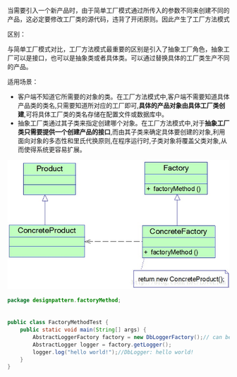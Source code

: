 当需要引入一个新产品时，由于简单工厂模式通过所传入的参数不同来创建不同的产品，这必定要修改工厂类的源代码，违背了开闭原则。因此产生了工厂方法模式

区别：

与简单工厂模式对比，工厂方法模式最重要的区别是引入了抽象工厂角色，抽象工厂可以是接口，也可以是抽象类或者具体类。可以通过替换具体的工厂类生产不同的产品。

适用场景：

* 客户端不知道它所需要的对象的类。在工厂方法模式中,客户端不需要知道具体产品类的类名,只需要知道所对应的工厂即可,**具体的产品对象由具体工厂类创建**,可将具体工厂类的类名存储在配置文件或数据库中。
* 抽象工厂类通过其子类来指定创建哪个对象。在工厂方法模式中,对于**抽象工厂类只需要提供一个创建产品的接口**,而由其子类来确定具体要创建的对象,利用面向对象的多态性和里氏代换原则,在程序运行时,子类对象将覆盖父类对象,从而使得系统更容易扩展。

![](/assets/factoryMethod.png)

```java
package designpattern.factoryMethod;


public class FactoryMethodTest {
    public static void main(String[] args) {
        AbstractLoggerFactory factory = new DbLoggerFactory();// can be config by file
        AbstractLogger logger = factory.getLogger();
        logger.log("hello world!");//DbLogger: hello world!
    }
}
```



